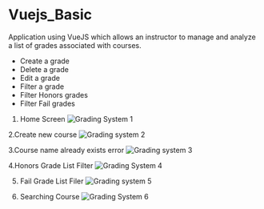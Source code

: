 # Vuejs_Basic

Application using VueJS which allows an instructor to manage and analyze a list of grades associated with courses.
- Create a grade
- Delete a grade
- Edit a grade
- Filter a grade
- Filter Honors grades
- Filter Fail grades

1. Home Screen
![Grading System 1](https://user-images.githubusercontent.com/101742067/208525708-857060ba-9905-4fe0-b4e0-30b911c22234.png)

2.Create new course
![Grading system 2](https://user-images.githubusercontent.com/101742067/208526406-39b6f712-1648-4414-afc0-8f9c00b46485.png)

3.Course name already exists error
![Grading system 3](https://user-images.githubusercontent.com/101742067/208526920-f43a0476-e6ad-4f80-8bb9-ef65a246110f.png)

4.Honors Grade List Filter
![Grading System 4](https://user-images.githubusercontent.com/101742067/208527364-3a9e3f54-efd4-4b6c-94a9-9e3e29e08259.png)

5. Fail Grade List Filer
![Grading system 5](https://user-images.githubusercontent.com/101742067/208527459-12dcc0c7-6d9c-4d13-bff3-01868fd1d002.png)

6. Searching Course
![Grading System 6](https://user-images.githubusercontent.com/101742067/208527623-6899f01d-ef1c-4f80-873a-3789229539f4.png)
